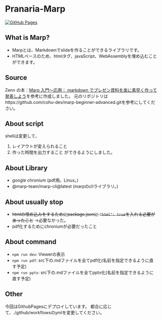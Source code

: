 # Pranaria-Marp

[![GitHub Pages](https://github.com/Pranaria09/Pranaria-Marp/actions/workflows/pages.yml/badge.svg)](https://github.com/Pranaria09/Pranaria-Marp/actions/workflows/pages.yml)

## What is Marp?
 - Marpとは、Markdownでslideを作ることができるライブラリです。
 - HTMLベースのため、htmlタグ、javaScript、WebAssemblyを埋め込むことができます。

## Source
Zenn の本：[Marp 入門〜応用｜ markdown でプレゼン資料を楽に素早く作って発表しよう](https://zenn.dev/cota_hu/books/marp-beginner-advanced)を参考に作成しました。
元のリポジトリはhttps://github.com/cohu-dev/marp-beginner-advanced.gitを参考にしてください。

## About script
shellは変更して、
1. レイアウトが変えられること
2. 作った時間を出力すること
ができるようにしました。

## About Library
 - google chronium (pdf用。Linux。)
 - @marp-team/marp-cli@latest (marpのcliライブラリ。)


## About usually stop
 - ~~htmlの埋め込みをするためにpackage.jsonに `"html": true`を入れる必要があったこと~~ ->必要なかった。
 - pdf化するためにchroniumが必要だったこと

## About command
 - `npm run dev`:   Viewerの表示
 - `npm run pdf`:   src下の.mdファイルを全てpdf化(名前を指定できるように直す予定)
 - `npm run pptx`:  src下の.mdファイルを全てpptx化(名前を指定できるように直す予定)

## Other
今回はGithubPagesにデプロイしています。
都合に応じて、./github/workflowsのymlを変更してください。
